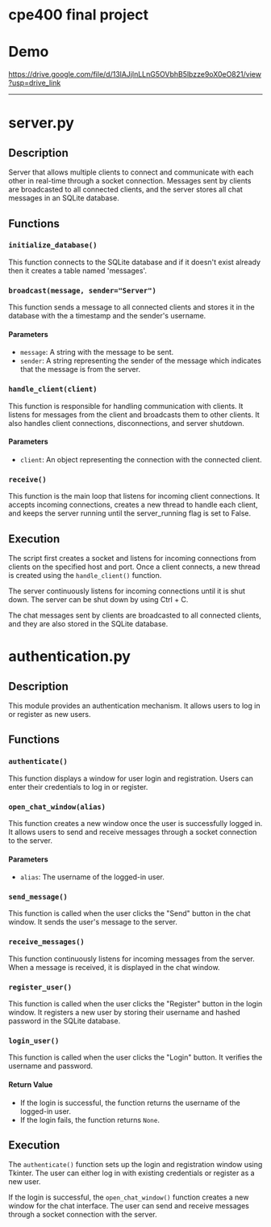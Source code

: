 # cpe400 final project
# Demo
https://drive.google.com/file/d/13lAJjlnLLnG5OVbhB5lbzze9oX0eO821/view?usp=drive_link

______________________________________________________________________________________________________________________________________________________________________________________________________________________________________________


# server.py

## Description

Server that allows multiple clients to connect and communicate with each other in real-time through a socket connection. Messages sent by clients are broadcasted to all connected clients, and the server stores all chat messages in an SQLite database.


## Functions

### `initialize_database()`

This function connects to the SQLite database and if it doesn't exist already then it creates a table named 'messages'.


### `broadcast(message, sender="Server")`

This function sends a message to all connected clients and stores it in the database with the a timestamp and the sender's username.

#### Parameters

- `message`: A string with the message to be sent.
- `sender`: A string representing the sender of the message which indicates that the message is from the server.


### `handle_client(client)`

This function is responsible for handling communication with clients. It listens for messages from the client and broadcasts them to other clients. It also handles client connections, disconnections, and server shutdown.

#### Parameters

- `client`: An object representing the connection with the connected client.


### `receive()`

This function is the main loop that listens for incoming client connections. It accepts incoming connections, creates a new thread to handle each client, and keeps the server running until the server_running flag is set to False.


## Execution

The script first creates a socket and listens for incoming connections from clients on the specified host and port. Once a client connects, a new thread is created using the `handle_client()` function.

The server continuously listens for incoming connections until it is shut down. The server can be shut down by using Ctrl + C.

The chat messages sent by clients are broadcasted to all connected clients, and they are also stored in the SQLite database.



# authentication.py

## Description

This module provides an authentication mechanism. It allows users to log in or register as new users.


## Functions

### `authenticate()`

This function displays a window for user login and registration. Users can enter their credentials to log in or register.


### `open_chat_window(alias)`

This function creates a new window once the user is successfully logged in. It allows users to send and receive messages through a socket connection to the server.

#### Parameters

- `alias`: The username of the logged-in user.

### `send_message()`

This function is called when the user clicks the "Send" button in the chat window. It sends the user's message to the server.


### `receive_messages()`

This function continuously listens for incoming messages from the server. When a message is received, it is displayed in the chat window.


### `register_user()`

This function is called when the user clicks the "Register" button in the login window. It registers a new user by storing their username and hashed password in the SQLite database.


### `login_user()`

This function is called when the user clicks the "Login" button. It verifies the username and password.

#### Return Value

- If the login is successful, the function returns the username of the logged-in user.
- If the login fails, the function returns `None`.

## Execution

The `authenticate()` function sets up the login and registration window using Tkinter. The user can either log in with existing credentials or register as a new user.

If the login is successful, the `open_chat_window()` function creates a new window for the chat interface. The user can send and receive messages through a socket connection with the server.

